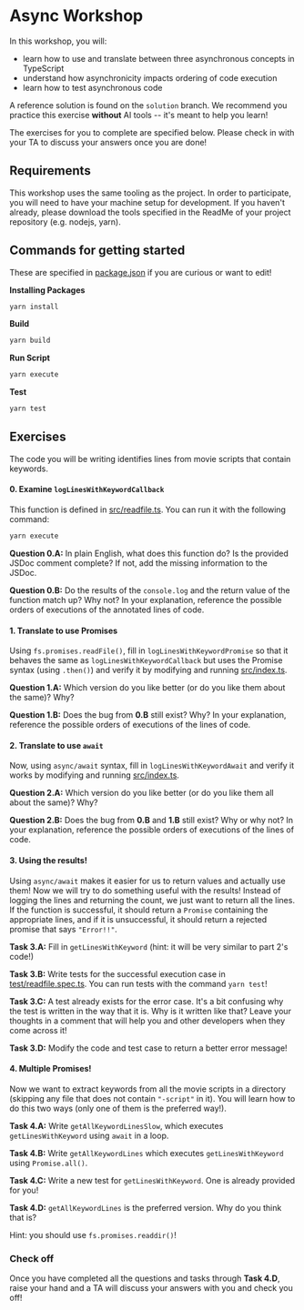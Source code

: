 # Async Workshop

In this workshop, you will:

- learn how to use and translate between three asynchronous concepts in TypeScript
- understand how asynchronicity impacts ordering of code execution
- learn how to test asynchronous code

A reference solution is found on the `solution` branch.
We recommend you practice this exercise **without** AI tools -- it's meant to help you learn!

The exercises for you to complete are specified below.
Please check in with your TA to discuss your answers once you are done!

## Requirements

This workshop uses the same tooling as the project. In order to participate, you will need to have your machine
setup for development. If you haven't already, please download the tools specified in the
ReadMe of your project repository (e.g. nodejs, yarn).

## Commands for getting started
These are specified in [package.json](package.json) if you are curious or want to edit!

**Installing Packages**
```sh
yarn install
```

**Build**

```sh
yarn build
```

**Run Script**

```sh
yarn execute
```


**Test**

```sh
yarn test
```


## Exercises

The code you will be writing identifies lines from movie scripts that contain keywords.


#### 0. Examine `logLinesWithKeywordCallback`

This function is defined in [src/readfile.ts](src/readfile.ts). You can run it with the following command:

```sh
yarn execute
```

**Question 0.A:** In plain English, what does this function do? Is the provided JSDoc comment complete? If not, add the missing information to the JSDoc.

**Question 0.B:** Do the results of the `console.log` and the return value of the function match up? Why not? In your explanation, reference the possible orders of executions of the annotated lines of code.

#### 1. Translate to use Promises

Using `fs.promises.readFile()`, fill in `logLinesWithKeywordPromise` so that it behaves the same as `logLinesWithKeywordCallback` but uses the Promise syntax (using `.then()`) and verify it by modifying and running [src/index.ts](src/index.ts).

**Question 1.A:** Which version do you like better (or do you like them about the same)? Why?

**Question 1.B:** Does the bug from **0.B** still exist? Why? In your explanation, reference the possible orders of executions of the lines of code.


#### 2. Translate to use `await`

Now, using `async/await` syntax, fill in `logLinesWithKeywordAwait` and verify it works by modifying and running [src/index.ts](src/index.ts).

**Question 2.A:** Which version do you like better (or do you like them all about the same)? Why?

**Question 2.B:** Does the bug from **0.B** and **1.B** still exist? Why or why not? In your explanation, reference the possible orders of executions of the lines of code.


#### 3. Using the results!

Using `async/await` makes it easier for us to return values and actually use them! Now we will try to do something useful with the results! Instead of logging the lines and returning the count, we just want to return all the lines.
If the function is successful, it should return a `Promise` containing the appropriate lines, and if it is unsuccessful, it should return a rejected promise that says `"Error!!"`.

**Task 3.A:** Fill in  `getLinesWithKeyword` (hint: it will be very similar to part 2's code!)

**Task 3.B:** Write tests for the successful execution case in [test/readfile.spec.ts](test/readfile.spec.ts). You can run tests with the command `yarn test`!

**Task 3.C:** A test already exists for the error case. It's a bit confusing why the test is written in the way that it is. Why is it written like that? Leave your thoughts in a comment that will help you and other developers when they come across it!

**Task 3.D:** Modify the code and test case to return a better error message!

#### 4. Multiple Promises!

Now we want to extract keywords from all the movie scripts in a directory (skipping any file that does not contain `"-script"` in it).
You will learn how to do this two ways (only one of them is the preferred way!).

**Task 4.A:** Write `getAllKeywordLinesSlow`, which executes `getLinesWithKeyword` using `await` in a loop.

**Task 4.B:** Write `getAllKeywordLines` which executes `getLinesWithKeyword` using `Promise.all()`.

**Task 4.C:** Write a new test for `getLinesWithKeyword`. One is already provided for you!

**Task 4.D:** `getAllKeywordLines` is the preferred version. Why do you think that is?


Hint: you should use `fs.promises.readdir()`!

### Check off
Once you have completed all the questions and tasks through **Task 4.D**, raise your hand and a TA will discuss your answers with you and check you off!


